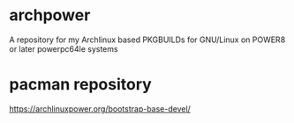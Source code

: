 # archpower
A repository for my Archlinux based PKGBUILDs for GNU/Linux on POWER8 or later powerpc64le systems

# pacman repository
https://archlinuxpower.org/bootstrap-base-devel/
